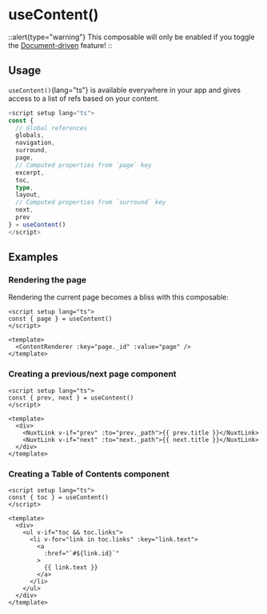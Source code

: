 # useContent()

::alert{type="warning"}
This composable will only be enabled if you toggle the [Document-driven](/guide/writing/document-driven) feature!
::

## Usage

`useContent()`{lang="ts"} is available everywhere in your app and gives access to a list of refs based on your content.

```ts
<script setup lang="ts">
const {
  // Global references
  globals,
  navigation,
  surround,
  page,
  // Computed properties from `page` key
  excerpt,
  toc,
  type,
  layout,
  // Computed properties from `surround` key
  next,
  prev
} = useContent()
</script>
```

## Examples

### Rendering the page

Rendering the current page becomes a bliss with this composable:

```vue [pages/[...slug].vue]
<script setup lang="ts">
const { page } = useContent()
</script>

<template>
  <ContentRenderer :key="page._id" :value="page" />
</template>
```

### Creating a previous/next page component

```vue [PagePrevNext.vue]
<script setup lang="ts">
const { prev, next } = useContent()
</script>

<template>
  <div>
    <NuxtLink v-if="prev" :to="prev._path">{{ prev.title }}</NuxtLink>
    <NuxtLink v-if="next" :to="next._path">{{ next.title }}</NuxtLink>
  </div>
</template>
```

### Creating a Table of Contents component

```vue [PageToc.vue]
<script setup lang="ts">
const { toc } = useContent()
</script>

<template>
  <div>
    <ul v-if="toc && toc.links">
      <li v-for="link in toc.links" :key="link.text">
        <a
          :href="`#${link.id}`"
        >
          {{ link.text }}
        </a>
      </li>
    </ul>
  </div>
</template>
```
